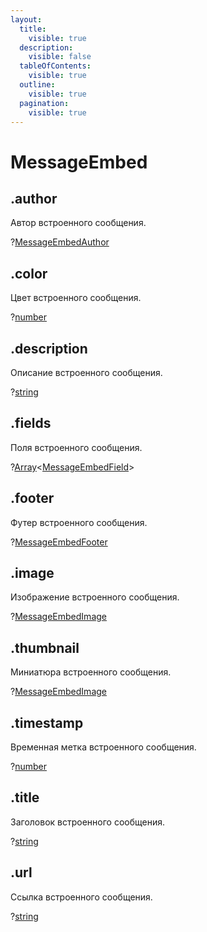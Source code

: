 ```yaml
---
layout:
  title:
    visible: true
  description:
    visible: false
  tableOfContents:
    visible: true
  outline:
    visible: true
  pagination:
    visible: true
---
```


# MessageEmbed

## .author

Автор встроенного сообщения.

?[MessageEmbedAuthor](messageembedauthor.md)

## .color

Цвет встроенного сообщения.

?[number](https://developer.mozilla.org/ru/docs/Web/JavaScript/Reference/Global_Objects/Number)

## .description

Описание встроенного сообщения.

?[string](https://developer.mozilla.org/ru/docs/Web/JavaScript/Reference/Global_Objects/String)

## .fields

Поля встроенного сообщения.

?[Array](https://developer.mozilla.org/ru/docs/Web/JavaScript/Reference/Global_Objects/Array)\<[MessageEmbedField](messageembedfield.md)>

## .footer

Футер встроенного сообщения.

?[MessageEmbedFooter](messageembedfooter.md)

## .image

Изображение встроенного сообщения.

?[MessageEmbedImage](messageembedimage.md)

## .thumbnail

Миниатюра встроенного сообщения.

?[MessageEmbedImage](messageembedimage.md)

## .timestamp

Временная метка встроенного сообщения.

?[number](https://developer.mozilla.org/ru/docs/Web/JavaScript/Reference/Global_Objects/Number)

## .title

Заголовок встроенного сообщения.

?[string](https://developer.mozilla.org/ru/docs/Web/JavaScript/Reference/Global_Objects/String)

## .url

Ссылка встроенного сообщения.

?[string](https://developer.mozilla.org/ru/docs/Web/JavaScript/Reference/Global_Objects/String)
